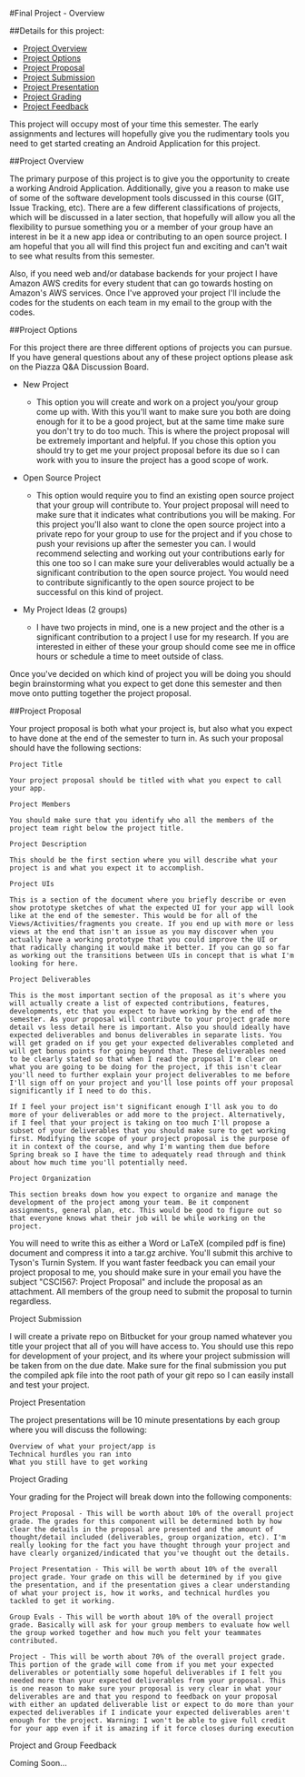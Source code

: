 #Final Project - Overview

##Details for this project:

* [Project Overview](#overview)
* [Project Options](#options)
* [Project Proposal](#proposal)
* [Project Submission](#submission)
* [Project Presentation](#presentation)
* [Project Grading](#grading)
* [Project Feedback](#feedback)

This project will occupy most of your time this semester. The early assignments and lectures will hopefully give you the rudimentary tools you need to get started creating an Android Application for this project.

##<a name="overview">Project Overview</a>

The primary purpose of this project is to give you the opportunity to create a working Android Application. Additionally, give you a reason to make use of some of the software development tools discussed in this course (GIT, Issue Tracking, etc). There are a few different classifications of projects, which will be discussed in a later section, that hopefully will allow you all the flexibility to pursue something you or a member of your group have an interest in be it a new app idea or contributing to an open source project. I am hopeful that you all will find this project fun and exciting and can't wait to see what results from this semester.

Also, if you need web and/or database backends for your project I have Amazon AWS credits for every student that can go towards hosting on Amazon's AWS services. Once I've approved your project I'll include the codes for the students on each team in my email to the group with the codes.

##<a name="options">Project Options</a>

For this project there are three different options of projects you can pursue. If you have general questions about any of these project options please ask on the Piazza Q&A Discussion Board.

* New Project
	* This option you will create and work on a project you/your group come up with. With this you'll want to make sure you both are doing enough for it to be a good project, but at the same time make sure you don't try to do too much. This is where the project proposal will be extremely important and helpful. If you chose this option you should try to get me your project proposal before its due so I can work with you to insure the project has a good scope of work.

* Open Source Project
	* This option would require you to find an existing open source project that your group will contribute to. Your project proposal will need to make sure that it indicates what contributions you will be making. For this project you'll also want to clone the open source project into a private repo for your group to use for the project and if you chose to push your revisions up after the semester you can. I would recommend selecting and working out your contributions early for this one too so I can make sure your deliverables would actually be a significant contribution to the open source project. You would need to contribute significantly to the open source project to be successful on this kind of project.

* My Project Ideas (2 groups)
	* I have two projects in mind, one is a new project and the other is a significant contribution to a project I use for my research. If you are interested in either of these your group should come see me in office hours or schedule a time to meet outside of class.


Once you've decided on which kind of project you will be doing you should begin brainstorming what you expect to get done this semester and then move onto putting together the project proposal.

##<a name="proposal">Project Proposal</a>

Your project proposal is both what your project is, but also what you expect to have done at the end of the semester to turn in. As such your proposal should have the following sections:

    Project Title

    Your project proposal should be titled with what you expect to call your app.

    Project Members

    You should make sure that you identify who all the members of the project team right below the project title.

    Project Description

    This should be the first section where you will describe what your project is and what you expect it to accomplish.

    Project UIs

    This is a section of the document where you briefly describe or even show prototype sketches of what the expected UI for your app will look like at the end of the semester. This would be for all of the Views/Activities/fragments you create. If you end up with more or less views at the end that isn't an issue as you may discover when you actually have a working prototype that you could improve the UI or that radically changing it would make it better. If you can go so far as working out the transitions between UIs in concept that is what I'm looking for here.

    Project Deliverables

    This is the most important section of the proposal as it's where you will actually create a list of expected contributions, features, developments, etc that you expect to have working by the end of the semester. As your proposal will contribute to your project grade more detail vs less detail here is important. Also you should ideally have expected deliverables and bonus deliverables in separate lists. You will get graded on if you get your expected deliverables completed and will get bonus points for going beyond that. These deliverables need to be clearly stated so that when I read the proposal I'm clear on what you are going to be doing for the project, if this isn't clear you'll need to further explain your project deliverables to me before I'll sign off on your project and you'll lose points off your proposal significantly if I need to do this.

    If I feel your project isn't significant enough I'll ask you to do more of your deliverables or add more to the project. Alternatively, if I feel that your project is taking on too much I'll propose a subset of your deliverables that you should make sure to get working first. Modifying the scope of your project proposal is the purpose of it in context of the course, and why I'm wanting them due before Spring break so I have the time to adequately read through and think about how much time you'll potentially need.

    Project Organization

    This section breaks down how you expect to organize and manage the development of the project among your team. Be it component assignments, general plan, etc. This would be good to figure out so that everyone knows what their job will be while working on the project.


You will need to write this as either a Word or LaTeX (compiled pdf is fine) document and compress it into a tar.gz archive. You'll submit this archive to Tyson's Turnin System. If you want faster feedback you can email your project proposal to me, you should make sure in your email you have the subject "CSCI567: Project Proposal" and include the proposal as an attachment. All members of the group need to submit the proposal to turnin regardless.

Project Submission

I will create a private repo on Bitbucket for your group named whatever you title your project that all of you will have access to. You should use this repo for development of your project, and its where your project submission will be taken from on the due date. Make sure for the final submission you put the compiled apk file into the root path of your git repo so I can easily install and test your project.

Project Presentation

The project presentations will be 10 minute presentations by each group where you will discuss the following:

    Overview of what your project/app is
    Technical hurdles you ran into
    What you still have to get working


Project Grading

Your grading for the Project will break down into the following components:

    Project Proposal - This will be worth about 10% of the overall project grade. The grades for this component will be determined both by how clear the details in the proposal are presented and the amount of thought/detail included (deliverables, group organization, etc). I'm really looking for the fact you have thought through your project and have clearly organized/indicated that you've thought out the details.

    Project Presentation - This will be worth about 10% of the overall project grade. Your grade on this will be determined by if you give the presentation, and if the presentation gives a clear understanding of what your project is, how it works, and technical hurdles you tackled to get it working.

    Group Evals - This will be worth about 10% of the overall project grade. Basically will ask for your group members to evaluate how well the group worked together and how much you felt your teammates contributed.

    Project - This will be worth about 70% of the overall project grade. This portion of the grade will come from if you met your expected deliverables or potentially some hopeful deliverables if I felt you needed more than your expected deliverables from your proposal. This is one reason to make sure your proposal is very clear in what your deliverables are and that you respond to feedback on your proposal with either an updated deliverable list or expect to do more than your expected deliverables if I indicate your expected deliverables aren't enough for the project. Warning: I won't be able to give full credit for your app even if it is amazing if it force closes during execution


Project and Group Feedback

Coming Soon...
